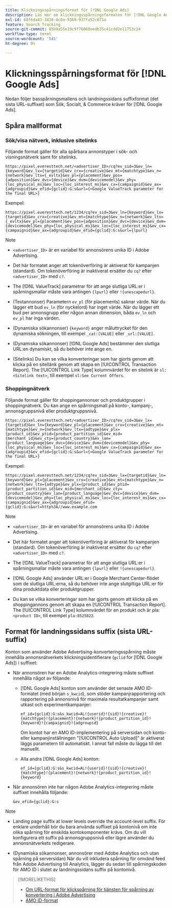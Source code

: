 ```yaml
---
title: Klickningsspårningsformat för [!DNL Google Ads]
description: Läs mer om klickningsspårningsformaten för [!DNL Google Ads] konton.
exl-id: 68f6da43-3430-4c0a-9369-937fa52c071a
feature: Search Tracking
source-git-commit: 05b9a55e19c9f76060eedb35c41cdd2e11753c24
workflow-type: tm+mt
source-wordcount: '541'
ht-degree: 0%

---
```


# Klickningsspårningsformat för [!DNL Google Ads]

Nedan följer basspårningsmallens och landningssidans suffixformat (det sista URL-suffixet) som Sök, Socialt, &amp; Commerce kräver för [!DNL Google Ads].

## Spåra mallformat

### Sök/visa nätverk, inklusive sitelinks

Följande format gäller för alla spårbara annonstyper i sök- och visningsnätverk samt för sitelinks.

`https://pixel.everesttech.net/<advertiser_ID>/cq?ev_sid=3&ev_ln={keyword}&ev_lx={targetid}&ev_crx={creative}&ev_mt={matchtype}&ev_n={network}&ev_ltx={_evltx}&ev_pl={placement}&ev_pos={adposition}&ev_dvc={device}&ev_dvm={devicemodel}&ev_phy={loc_physical_ms}&ev_loc={loc_interest_ms}&ev_cx={campaignid}&ev_ax={adgroupid}&ev_efid={gclid}:G:s&url={<Google ValueTrack parameter for the final URL>}`

Exempel:

`https://pixel.everesttech.net/1234/cq?ev_sid=3&ev_ln={keyword}&ev_lx={targetid}&ev_crx={creative}&ev_mt={matchtype}&ev_n={network}&ev_ltx={_evltx}&ev_pl={placement}&ev_pos={adposition}&ev_dvc={device}&ev_dvm={devicemodel}&ev_phy={loc_physical_ms}&ev_loc={loc_interest_ms}&ev_cx={campaignid}&ev_ax={adgroupid}&ev_efid={gclid}:G:s&url={lpurl}`

>[!NOTE]
>
>* `<advertiser_ID>` är en variabel för annonsörens unika ID i Adobe Advertising.
>
>* Det här formatet anger att tokenöverföring är aktiverat för kampanjen (standard). Om tokenöverföring är inaktiverat ersätter du `cq?` efter `<advertiser_ID>` med `c?`.
>
>* The [!DNL ValueTrack] parametrar för att ange slutliga URL:er i spårningsmallar måste vara antingen `{lpurl}` eller `!{unescapedurl}`.
>
>* (Textannonser) Parametern `ev_pl` (för placements) saknar värde. När du lägger ett bud `ev_ln` (för nyckelord) har inget värde. När du lägger ett bud per annonsgrupp eller någon annan dimension, båda `ev_ln` och `ev_pl` har inga värden.
>
>* (Dynamiska sökannonser) `{keyword}` anger måluttrycket för den dynamiska sökningen, till exempel `_cat:[VALUE]` eller `_url:[VALUE]`.
>
>* (Dynamiska sökannonser) [!DNL Google Ads] bestämmer den slutliga URL:en dynamiskt, så du behöver inte ange en.
>
>* (Sitelinks) Du kan se vilka konverteringar som har gjorts genom att klicka på en sitellänk genom att skapa en [!UICONTROL Transaction Report]. The [!UICONTROL Link Type] kolumnvärdet för en sitelink är `sl:<Sitelink text>`, till exempel `sl:See Current Offers`.

### Shoppingnätverk

Följande format gäller för shoppingannonser och produktgrupper i shoppingnätverk. Du kan ange en spårningsmall på konto-, kampanj-, annonsgruppsnivå eller produktgruppsnivå.

`https://pixel.everesttech.net/<advertiser_ID>/cq?ev_sid=3&ev_lx={targetid}&ev_ln={keyword}&ev_pl={placement}&ev_crx={creative}&ev_mt={matchtype}&ev_n={network}&ev_ltx={adtype}&ev_plx={product_id}&ev_ptid={product_partition_id}&ev_mid={merchant_id}&ev_cty={product_country}&ev_lan={product_language}&ev_dvc={device}&ev_dvm={devicemodel}&ev_phy={loc_physical_ms}&ev_loc={loc_interest_ms}&ev_cx={campaignid}&ev_ax={adgroupid}&ev_efid={gclid}:G:s&url={<Google ValueTrack parameter for the final URL>}`

Exempel:

`https://pixel.everesttech.net/1234/cq?ev_sid=3&ev_lx={targetid}&ev_ln={keyword}&ev_pl={placement}&ev_crx={creative}&ev_mt={matchtype}&ev_n={network}&ev_ltx={adtype}&ev_plx={product_id}&ev_ptid={product_partition_id}&ev_mid={merchant_id}&ev_cty={product_country}&ev_lan={product_language}&ev_dvc={device}&ev_dvm={devicemodel}&ev_phy={loc_physical_ms}&ev_loc={loc_interest_ms}&ev_cx={campaignid}&ev_ax={adgroupid}&ev_efid={gclid}:G:s&url=http%3A//www.example.com`

>[!NOTE]
>
>* `<advertiser_ID>` är en variabel för annonsörens unika ID i Adobe Advertising.
>
>* Det här formatet anger att tokenöverföring är aktiverat för kampanjen (standard). Om tokenöverföring är inaktiverat ersätter du `cq?` efter `<advertiser_ID>` med `c?`.
>
>* The [!DNL ValueTrack] parametrar för att ange slutliga URL:er i spårningsmallar måste vara antingen `{lpurl}` eller `!{unescapedurl}`.
>
>* [!DNL Google Ads] använder URL:er i Google Merchant Center-flödet som de slutliga URL:erna, så du behöver inte ange slutgiltiga URL:er för dina produktdata eller produktgrupper.
>
>* Du kan se vilka konverteringar som har gjorts genom att klicka på en shoppingannons genom att skapa en [!UICONTROL Transaction Report]. The [!UICONTROL Link Type] kolumnvärdet för en produkt och är pla:`<product ID>`, till exempel `pla:8525822`.

## Format för landningssidans suffix (sista URL-suffix)

Konton som använder Adobe Advertising-konverteringsspårning måste innehålla annonsnätverkets klickningsidentifierare (`gclid` for [!DNL Google Ads]) i suffixet:

* När annonsören har en Adobe Analytics-integrering måste suffixet innehålla något av följande:

   * [!DNL Google Ads] konton som använder det senaste AMO ID-formatet (med början `s_kwcid`), som stöder kampanjrapportering och rapportering på annonsnivå för maximala resultatkampanjer samt utkast och experimentkampanjer:

     `ef_id={gclid}:G:s&s_kwcid=AL!{userid}!{sid}!{creative}!{matchtype}!{placement}!{network}!{product_partition_id}!{keyword}!{campaignid}!{adgroupid}`

     Om kontot har en AMO ID-implementering på serversidan och konto- eller kampanjinställningen &quot;[!UICONTROL Auto Upload]&quot; är aktiverat läggs parametern till automatiskt. I annat fall måste du lägga till det manuellt.

   * Alla andra [!DNL Google Ads] konton:

     `ef_id={gclid}:G:s&s_kwcid=AL!{userid}!{sid}!{creative}!{matchtype}!{placement}!{network}!{product_partition_id}!{keyword}`

* När annonsören inte har någon Adobe Analytics-integrering måste suffixet innehålla följande:

  `&ev_efid={gclid}:G:s`

>[!NOTE]
>
>* Landing page suffix at lower levels override the account-level suffix. För enklare underhåll bör du bara använda suffixet på kontonivå om inte olika spårning för enskilda kontokomponenter krävs. Om du vill konfigurera ett suffix på annonsgruppsnivå eller lägre använder du annonsnätverkets redigerare.
>
>* (Dynamiska sökannonser, annonsörer med Adobe Analytics och utan spårning på serversidan) När du vill inkludera spårning för omvänd feed från Adobe Advertising till Analytics, lägger du sedan till spårningskoden för AMO ID i slutet av landningssidans suffix på kontonivå.

>[!MORELIKETHIS]
>
>* [Om URL-format för klickspårning för tjänsten för spårning av konvertering i Adobe Advertising](formats-click-tracking-about.md)
>* [AMO ID-format](/help/integrations/analytics/ids.md#amo-id-formats)
